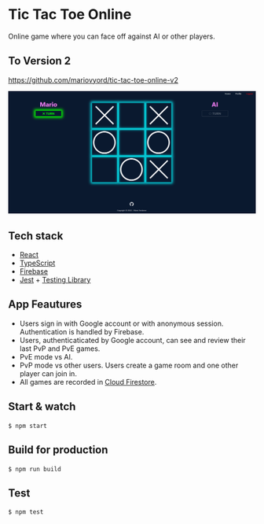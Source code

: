 # **Tic Tac Toe Online**

Online game where you can face off against AI or other players.

## **To Version 2**
https://github.com/mariovyord/tic-tac-toe-online-v2 

![screenshot](screenshot.png)

## **Tech stack**
- [React](https://reactjs.org/)
- [TypeScript](https://www.typescriptlang.org/)
- [Firebase](https://firebase.google.com/)
- [Jest](https://jestjs.io/) + [Testing Library](https://testing-library.com/)

## **App Feautures**
- Users sign in with Google account or with anonymous session. Authentication is handled by Firebase.
- Users, authenticaticated by Google account, can see and review their last PvP and PvE games.
- PvE mode vs AI.
- PvP mode vs other users. Users create a game room and one other player can join in.
 - All games are recorded in [Cloud Firestore](https://firebase.google.com/products/firestore?gclid=EAIaIQobChMIocGHrYni-QIVgc53Ch3uAwFSEAAYASAAEgKoPvD_BwE&gclsrc=aw.ds).

 ## **Start & watch**
```
$ npm start
```

## **Build for production**
```
$ npm run build
```

## **Test**
```
$ npm test
```